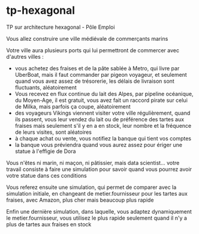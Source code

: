 # tp-hexagonal
TP sur architecture hexagonal - Pôle Emploi


Vous allez construire une ville médiévale de commerçants marins

Votre ville aura plusieurs ports qui lui permettront de commercer avec d'autres villes :
- vous achetez des fraises et de la pâte sablée à Metro, qui livre par UberBoat, mais il faut commander par pigeon 
voyageur, et seulement quand vous avez assez de trésorerie, les délais de livraison sont fluctuants, aléatoirement
- Vous recevez en flux continue du lait des Alpes, par pipeline océanique, du Moyen-Age, il est gratuit, vous avez 
fait un raccord pirate sur celui de Milka, mais parfois ça coupe, aléatoirement
- des voyageurs Vikings viennent visiter votre ville régulièrement, quand ils passent, vous leur vendez du lait ou
de préférence des tartes aux fraises mais seulement s'il y en a en stock, leur nombre et la fréquence de leurs
visites, sont aléatoires
- à chaque achat ou vente, vous notifiez la banque qui tient vos comptes
- la banque vous préviendra quand vous aurez assez pour ériger une statue à l'effigie de Dora

Vous n'êtes ni marin, ni maçon, ni pâtissier, mais data scientist... votre travail consiste à faire une 
simulation pour savoir quand vous pourrez avoir votre statue dans ces conditions

Vous referez ensuite une simulation, qui permet de comparer avec la simulation initiale,
en changeant de metier.fournisseur pour les tartes aux fraises, avec Amazon, plus cher mais beaucoup plus rapide

Enfin une dernière simulation, dans laquelle, vous adaptez dynamiquement le metier.fournisseur, vous utilisez le plus rapide
seulement quand il n'y a plus de tartes aux fraises en stock
